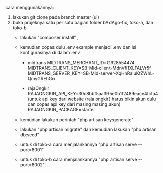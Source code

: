 cara menggunakannya:
1. lakukan git clone pada branch master (ui)
2. buka projeknya satu per satu bagian folder bAdAgo-fix, toko-a, dan toko-b
   - lakukan "composer install" ,
   - kemudian copas dulu .env example menjadi .env dan isi konfigurasinya di dalam .env
        - midtrans
           MIDTRANS_MERCHANT_ID=G928554474
           MIDTRANS_CLIENT_KEY=SB-Mid-client-MdnVfI1XLFALVr5f
           MIDTRANS_SERVER_KEY=SB-Mid-server-XqHhRaIuKtZWhL-QmyGREhGn
        
        - rajaOngkir
           RAJAONGKIR_API_KEY=30c8bbf5aa395e0b1f2489eace4fcfa4 (untuk api key dari website (raja ongkir) harus bikin akun dulu dan copas api key dari masing masing akun)
           RAJAONGKIR_PACKAGE=starter

   - kemudian lakukan perintah "php artisan key:generate"
   - lakukan "php artisan migrate" dan kemudian lakukan "php artisan db:seed"
   - untuk di toko-a cara menjalankannya "php artisan serve --port=8001"
   - untuk di toko-b cara menjalankannya "php artisan serve --port=8002"
